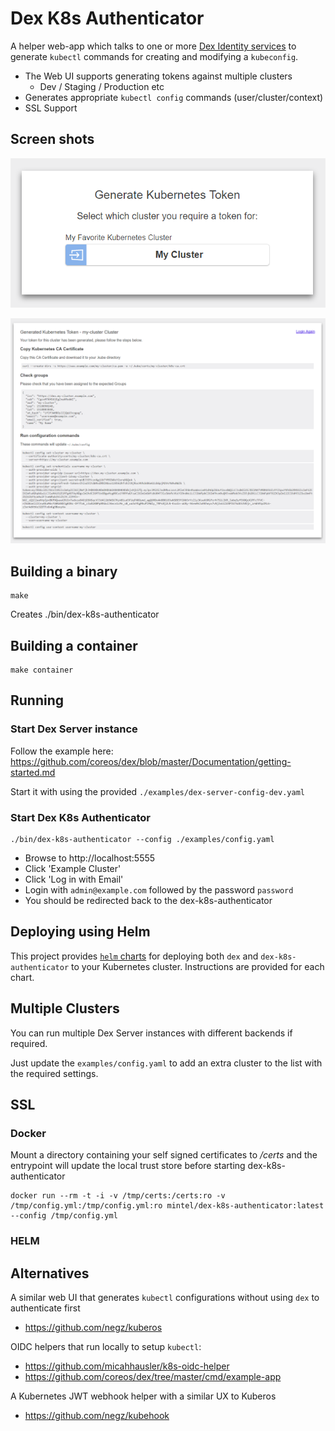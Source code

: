 # Dex K8s Authenticator

A helper web-app which talks to one or more [Dex Identity services](https://github.com/coreos/dex) to generate
`kubectl` commands for creating and modifying a `kubeconfig`.

* The Web UI supports generating tokens against multiple clusters
    * Dev / Staging / Production etc
* Generates appropriate `kubectl config` commands (user/cluster/context)
* SSL Support

## Screen shots

![Index Page](examples/index-page.png)

![Kubeconfig Page](examples/kubeconfig-page.png)

## Building a binary

    make 
    
Creates ./bin/dex-k8s-authenticator

## Building a container

    make container

## Running 

### Start Dex Server instance

Follow the example here:
https://github.com/coreos/dex/blob/master/Documentation/getting-started.md

Start it with using the provided `./examples/dex-server-config-dev.yaml`

### Start Dex K8s Authenticator

    ./bin/dex-k8s-authenticator --config ./examples/config.yaml

* Browse to http://localhost:5555
* Click 'Example Cluster'
* Click 'Log in with Email'
* Login with `admin@example.com` followed by the password `password`
* You should be redirected back to the dex-k8s-authenticator

## Deploying using Helm

This project provides [`helm` charts](charts) for deploying both `dex` and
`dex-k8s-authenticator` to your Kubernetes cluster. Instructions are provided
for each chart.

## Multiple Clusters

You can run multiple Dex Server instances with different backends if required.

Just update the `examples/config.yaml` to add an extra cluster to the list with the 
required settings.

## SSL

### Docker

Mount a directory containing your self signed certificates to */certs* and the entrypoint will update the local trust store before starting dex-k8s-authenticator

    docker run --rm -t -i -v /tmp/certs:/certs:ro -v /tmp/config.yml:/tmp/config.yml:ro mintel/dex-k8s-authenticator:latest --config /tmp/config.yml
### HELM


## Alternatives

A similar web UI that generates `kubectl` configurations without using `dex` to authenticate first
* https://github.com/negz/kuberos

OIDC helpers that run locally to setup `kubectl`:
* https://github.com/micahhausler/k8s-oidc-helper
* https://github.com/coreos/dex/tree/master/cmd/example-app

A Kubernetes JWT webhook helper with a similar UX to Kuberos
* https://github.com/negz/kubehook
